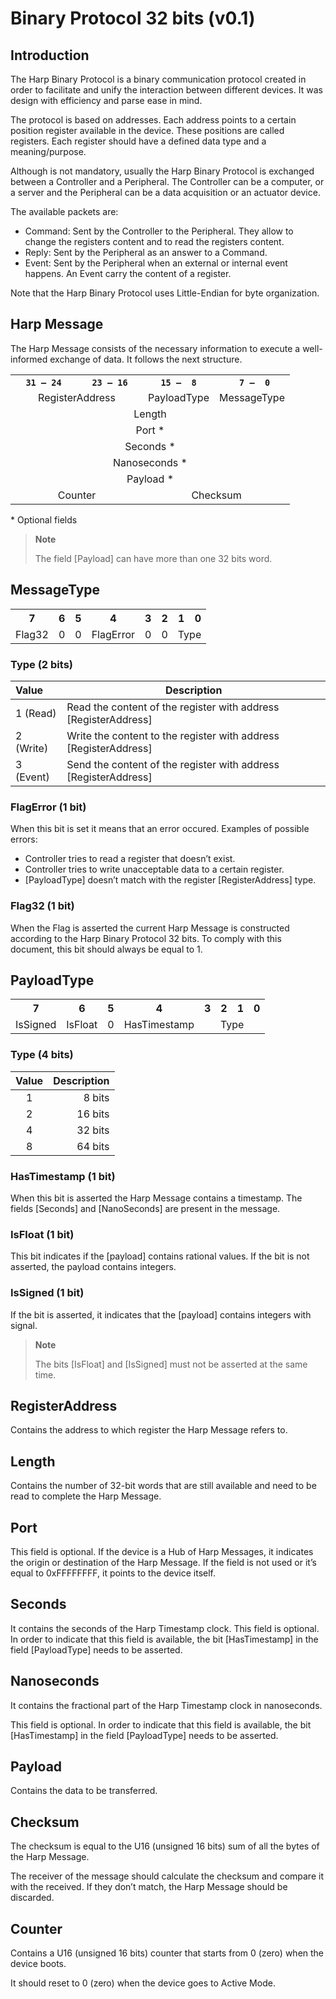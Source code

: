 # Binary Protocol 32 bits (v0.1)

## Introduction

The Harp Binary Protocol is a binary communication protocol created in order to facilitate and unify the interaction between different devices. It was design with efficiency and parse ease in mind.

The protocol is based on addresses. Each address points to a certain position register available in the device. These positions are called registers.  Each register should have a defined data type and a meaning/purpose.

Although is not mandatory, usually the Harp Binary Protocol is exchanged between a Controller and a Peripheral. The Controller can be a computer, or a server and the Peripheral can be a data acquisition or an actuator device.

The available packets are:
 * Command: Sent by the Controller to the Peripheral. They allow to change the registers content and to read the registers content.
 * Reply: Sent by the Peripheral as an answer to a Command.
 * Event: Sent by the Peripheral when an external or internal event happens. An Event carry the content of a register.

Note that the Harp Binary Protocol uses Little-Endian for byte organization.

## Harp Message

The Harp Message consists of the necessary information to execute a well-informed exchange of data. It follows the next structure.

<table>
<tr>
    <th><code>  31 &mdash; 24  </code></th>
    <th><code>  23 &mdash; 16  </code></th>
    <th><code>  15 &mdash;  8  </code></th>
    <th><code>   7 &mdash;  0  </code></th>
</tr>
<tr>
    <td align="center" colspan="2">RegisterAddress</td>
    <td align="center" colspan="1">PayloadType</td>
    <td align="center" colspan="1">MessageType</td>
</tr>
<tr><td align="center" colspan="4">Length</td></tr>
<tr><td align="center" colspan="4">Port *</td></tr>
<tr><td align="center" colspan="4">Seconds *</td></tr>
<tr><td align="center" colspan="4">Nanoseconds *</td></tr>
<tr><td align="center" colspan="4">Payload *</td></tr>
<tr>
    <td align="center" colspan="2">Counter</td>
    <td align="center" colspan="2">Checksum</td>
</tr>
</table>

\* Optional fields

> __Note__
> 
> The field [Payload] can have more than one 32 bits word.

## MessageType

<table>
<tr>
    <th align="center">7</th>
    <th align="center">6</th>
    <th align="center">5</th>
    <th align="center">4</th>
    <th align="center">3</th>
    <th align="center">2</th>
    <th align="center">1</th>
    <th align="center">0</th>
</tr>
<tr>
    <td align="center">Flag32</td>
    <td align="center">0</td>
    <td align="center">0</td>
    <td align="center">FlagError</td>
    <td align="center">0</td>
    <td align="center">0</td>
    <td align="center" colspan="2">Type</td>
</tr>
</table>

### Type (2 bits)

|   Value   |  Description  |
| :-------  |  ----------- |
| 1 (Read)  |  Read the content of the register with address [RegisterAddress]  |
| 2 (Write) |   Write the content to the register with address [RegisterAddress]     |
| 3 (Event) |   Send the content of the register with address [RegisterAddress]     |

### FlagError (1 bit)

When this bit is set it means that an error occured. Examples of possible errors:

 *  Controller tries to read a register that doesn’t exist.
 * Controller tries to write unacceptable data to a certain register.
 * [PayloadType] doesn’t match with the register [RegisterAddress] type.

### Flag32 (1 bit)

When the Flag is asserted the current Harp Message is constructed according to the Harp Binary Protocol 32 bits. To comply with this document, this bit should always be equal to 1.

## PayloadType

<table>
<tr>
    <th align="center">7</th>
    <th align="center">6</th>
    <th align="center">5</th>
    <th align="center">4</th>
    <th align="center">3</th>
    <th align="center">2</th>
    <th align="center">1</th>
    <th align="center">0</th>
</tr>
<tr>
    <td align="center">IsSigned</td>
    <td align="center">IsFloat</td>
    <td align="center">0</td>
    <td align="center">HasTimestamp</td>
    <td align="center" colspan="4">Type</td>
</tr>
</table>

### Type (4 bits)

|  Value  |  Description  |
| :-----: |  -----------: |
| 1       |    8 bits     |
| 2       |   16 bits     |
| 4       |   32 bits     |
| 8       |   64 bits     |

### HasTimestamp (1 bit)

When this bit is asserted the Harp Message contains a timestamp. The fields [Seconds] and [NanoSeconds] are present in the message.

### IsFloat (1 bit)

This bit indicates if the [payload] contains rational values. If the bit is not asserted, the payload contains integers.

### IsSigned (1 bit)

If the bit is asserted, it indicates that the [payload] contains integers with signal.

> __Note__
> 
> The bits [IsFloat] and [IsSigned] must not be asserted at the same time.

## RegisterAddress

Contains the address to which register the Harp Message refers to.

## Length

Contains the number of 32-bit words that are still available and need to be read to complete the Harp Message.

## Port

This field is optional. If the device is a Hub of Harp Messages, it indicates the origin or destination of the Harp Message. If the field is not used or it’s equal to 0xFFFFFFFF, it points to the device itself.

## Seconds

It contains the seconds of the Harp Timestamp clock. This field is optional. In order to indicate that this field is available, the bit [HasTimestamp] in the field [PayloadType] needs to be asserted.

## Nanoseconds

It contains the fractional part of the Harp Timestamp clock in nanoseconds.

This field is optional. In order to indicate that this field is available, the bit [HasTimestamp] in the field [PayloadType] needs to be asserted.

## Payload

Contains the data to be transferred.

## Checksum

The checksum is equal to the U16 (unsigned 16 bits) sum of all the bytes of the Harp Message.

The receiver of the message should calculate the checksum and compare it with the received. If they don’t match, the Harp Message should be discarded.

## Counter

Contains a U16 (unsigned 16 bits) counter that starts from 0 (zero) when the device boots.

It should reset to 0 (zero) when the device goes to Active Mode.

